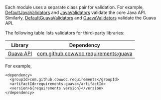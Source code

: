 Each module uses a separate class pair for validation. For example, 
[DefaultJavaValidators](https://cowwoc.github.io/requirements.java/11.0/com.github.cowwoc.requirements.java/com/github/cowwoc/requirements10/java/DefaultJavaValidators.html)
and
[JavaValidators](https://cowwoc.github.io/requirements.java/11.0/com.github.cowwoc.requirements.java/com/github/cowwoc/requirements10/java/JavaValidators.html)
validate the core Java API. Similarly,
[DefaultGuavaValidators](https://cowwoc.github.io/requirements.java/11.0/com.github.cowwoc.requirements.java/com/github/cowwoc/requirements10/guava/DefaultGuavaValidators.html)
and
[GuavaValidators](https://cowwoc.github.io/requirements.java/11.0/com.github.cowwoc.requirements.java/com/github/cowwoc/requirements10/guava/GuavaValidators.html)
validate the Guava API.

The following table lists validators for third-party libraries: 

| Library                                                       | Dependency |
|---------------------------------------------------------------|------------|
| [Guava API](https://guava.dev/releases/28.0-jre/api/docs/)    | [com.github.cowwoc.requirements:guava](https://search.maven.org/search?q=g:com.github.cowwoc.requirements%20AND%20a:guava) |

For example,

```
<dependency>
  <groupId>com.github.cowwoc.requirements</groupId>
  <artifactId>requirements-guava</artifactId>
  <version>${requirements.version}</version>
</dependency>
```